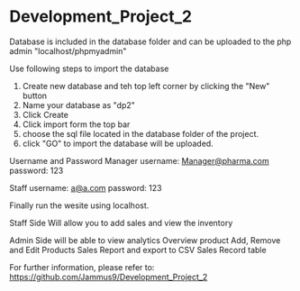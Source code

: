 # Development_Project_2

Database is included in the database folder and can be uploaded to the php admin "localhost/phpmyadmin"

Use following steps to import the database

1. Create new database and teh top left corner by clicking the "New" button
2. Name your database as "dp2"
3. Click Create
4. Click import form the top bar
5. choose the sql file located in the database folder of the project.
6. click "GO" to import the database will be uploaded.


Username and Password
Manager
username: Manager@pharma.com
password: 123

Staff
username: a@a.com
password: 123

Finally run the wesite using localhost.

Staff Side
Will allow you to add sales and view the inventory

Admin Side
will be able to view analytics
Overview product
Add, Remove and Edit Products
Sales Report and export to CSV
Sales Record table

For further information, please refer to: https://github.com/Jammus9/Development_Project_2